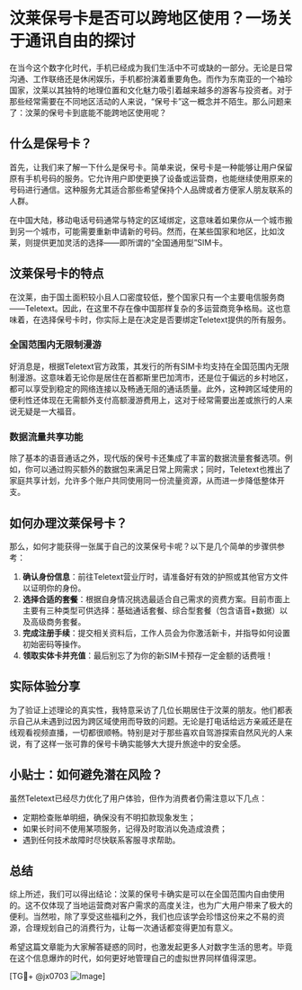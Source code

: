 # 汶莱保号卡是否可以跨地区使用？一场关于通讯自由的探讨

在当今这个数字化时代，手机已经成为我们生活中不可或缺的一部分。无论是日常沟通、工作联络还是休闲娱乐，手机都扮演着重要角色。而作为东南亚的一个袖珍国家，汶莱以其独特的地理位置和文化魅力吸引着越来越多的游客与投资者。对于那些经常需要在不同地区活动的人来说，“保号卡”这一概念并不陌生。那么问题来了：汶莱的保号卡到底能不能跨地区使用呢？

## 什么是保号卡？

首先，让我们来了解一下什么是保号卡。简单来说，保号卡是一种能够让用户保留原有手机号码的服务。它允许用户即使更换了设备或运营商，也能继续使用原来的号码进行通信。这种服务尤其适合那些希望保持个人品牌或者方便家人朋友联系的人群。

在中国大陆，移动电话号码通常与特定的区域绑定，这意味着如果你从一个城市搬到另一个城市，可能需要重新申请新的号码。然而，在某些国家和地区，比如汶莱，则提供更加灵活的选择——即所谓的“全国通用型”SIM卡。

## 汶莱保号卡的特点

在汶莱，由于国土面积较小且人口密度较低，整个国家只有一个主要电信服务商——Teletext。因此，在这里不存在像中国那样复杂的多运营商竞争格局。这也意味着，在选择保号卡时，你实际上是在决定是否要绑定Teletext提供的所有服务。

### 全国范围内无限制漫游

好消息是，根据Teletext官方政策，其发行的所有SIM卡均支持在全国范围内无限制漫游。这意味着无论你是居住在首都斯里巴加湾市，还是位于偏远的乡村地区，都可以享受到稳定的网络连接以及畅通无阻的通话质量。此外，这种跨区域使用的便利性还体现在无需额外支付高额漫游费用上，这对于经常需要出差或旅行的人来说无疑是一大福音。

### 数据流量共享功能

除了基本的语音通话之外，现代版的保号卡还集成了丰富的数据流量套餐选项。例如，你可以通过购买额外的数据包来满足日常上网需求；同时，Teletext也推出了家庭共享计划，允许多个账户共同使用同一份流量资源，从而进一步降低整体开支。

## 如何办理汶莱保号卡？

那么，如何才能获得一张属于自己的汶莱保号卡呢？以下是几个简单的步骤供参考：

1. **确认身份信息**：前往Teletext营业厅时，请准备好有效的护照或其他官方文件以证明你的身份。
2. **选择合适的套餐**：根据自身情况挑选最适合自己需求的资费方案。目前市面上主要有三种类型可供选择：基础通话套餐、综合型套餐（包含语音+数据）以及高级商务套餐。
3. **完成注册手续**：提交相关资料后，工作人员会为你激活新卡，并指导如何设置初始密码等操作。
4. **领取实体卡并充值**：最后别忘了为你的新SIM卡预存一定金额的话费哦！

## 实际体验分享

为了验证上述理论的真实性，我特意采访了几位长期居住于汶莱的朋友。他们都表示自己从未遇到过因为跨区域使用而导致的问题。无论是打电话给远方亲戚还是在线观看视频直播，一切都很顺畅。特别是对于那些喜欢自驾游探索自然风光的人来说，有了这样一张可靠的保号卡确实能够大大提升旅途中的安全感。

## 小贴士：如何避免潜在风险？

虽然Teletext已经尽力优化了用户体验，但作为消费者仍需注意以下几点：

- 定期检查账单明细，确保没有不明扣款现象发生；
- 如果长时间不使用某项服务，记得及时取消以免造成浪费；
- 遇到任何技术故障时尽快联系客服寻求帮助。

## 总结

综上所述，我们可以得出结论：汶莱的保号卡确实是可以在全国范围内自由使用的。这不仅体现了当地运营商对客户需求的高度关注，也为广大用户带来了极大的便利。当然啦，除了享受这些福利之外，我们也应该学会珍惜这份来之不易的资源，合理规划自己的消费行为，让每一次通话都变得更加有意义。

希望这篇文章能为大家解答疑惑的同时，也激发起更多人对数字生活的思考。毕竟在这个信息爆炸的时代，如何更好地管理自己的虚拟世界同样值得深思。

[TG💪+ @jx0703 ![Image](https://github.com/user-attachments/assets/dbca1d08-cadb-493c-b0ec-ad6f7a83f270)]